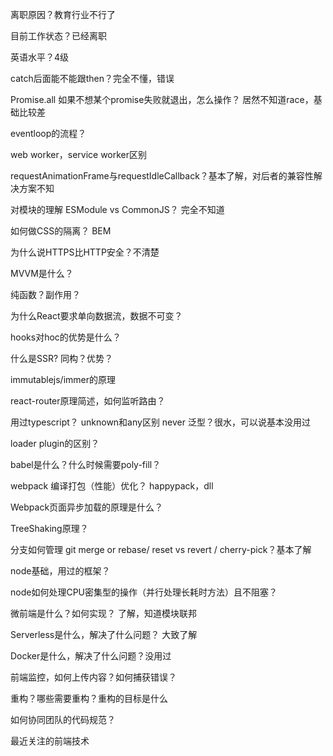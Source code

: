 离职原因？教育行业不行了

目前工作状态？已经离职

英语水平？4级

catch后面能不能跟then？完全不懂，错误

Promise.all 如果不想某个promise失败就退出，怎么操作？ 居然不知道race，基础比较差

eventloop的流程？

web worker，service worker区别

requestAnimationFrame与requestIdleCallback？基本了解，对后者的兼容性解决方案不知

对模块的理解 ESModule vs CommonJS？ 完全不知道

如何做CSS的隔离？ BEM

为什么说HTTPS比HTTP安全？不清楚

MVVM是什么？

纯函数？副作用？

为什么React要求单向数据流，数据不可变？

hooks对hoc的优势是什么？

什么是SSR? 同构？优势？

immutablejs/immer的原理

react-router原理简述，如何监听路由？

用过typescript？ unknown和any区别 never 泛型？很水，可以说基本没用过

loader plugin的区别？

babel是什么？什么时候需要poly-fill？ 

webpack 编译打包（性能）优化？ happypack，dll

Webpack页面异步加载的原理是什么？

TreeShaking原理？

分支如何管理 git merge or rebase/ reset vs revert / cherry-pick？基本了解

node基础，用过的框架？

node如何处理CPU密集型的操作（并行处理长耗时方法）且不阻塞？

微前端是什么？如何实现？ 了解，知道模块联邦

Serverless是什么，解决了什么问题？ 大致了解

Docker是什么，解决了什么问题？没用过

前端监控，如何上传内容？如何捕获错误？

重构？哪些需要重构？重构的目标是什么

如何协同团队的代码规范？

最近关注的前端技术